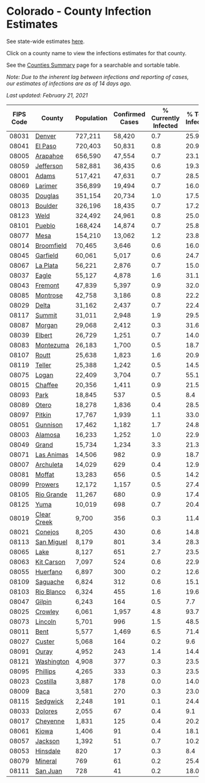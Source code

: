 # Colorado - County Infection Estimates

See state-wide estimates [here](/infections/us-co).

Click on a county name to view the infections estimates for that county.

See the [Counties Summary](/infections/summary-counties) page for a searchable and sortable table.

*Note: Due to the inherent lag between infections and reporting of cases, our estimates of infections are as of 14 days ago.*

*Last updated: February 21, 2021*

|   FIPS Code |                     County |   Population |   Confirmed Cases |   % Currently Infected |   % Total Infected |
|-------------|----------------------------|--------------|-------------------|------------------------|--------------------|
|       08031 |           [Denver](denver) |      727,211 |            58,420 |                    0.7 |               25.9 |
|       08041 |         [El Paso](el-paso) |      720,403 |            50,831 |                    0.8 |               20.9 |
|       08005 |       [Arapahoe](arapahoe) |      656,590 |            47,554 |                    0.7 |               23.1 |
|       08059 |     [Jefferson](jefferson) |      582,881 |            36,435 |                    0.6 |               19.3 |
|       08001 |             [Adams](adams) |      517,421 |            47,631 |                    0.7 |               28.5 |
|       08069 |         [Larimer](larimer) |      356,899 |            19,494 |                    0.7 |               16.0 |
|       08035 |         [Douglas](douglas) |      351,154 |            20,734 |                    1.0 |               17.5 |
|       08013 |         [Boulder](boulder) |      326,196 |            18,435 |                    0.7 |               17.2 |
|       08123 |               [Weld](weld) |      324,492 |            24,961 |                    0.8 |               25.0 |
|       08101 |           [Pueblo](pueblo) |      168,424 |            14,874 |                    0.7 |               25.8 |
|       08077 |               [Mesa](mesa) |      154,210 |            13,062 |                    1.2 |               23.8 |
|       08014 |   [Broomfield](broomfield) |       70,465 |             3,646 |                    0.6 |               16.0 |
|       08045 |       [Garfield](garfield) |       60,061 |             5,017 |                    0.6 |               24.7 |
|       08067 |       [La Plata](la-plata) |       56,221 |             2,876 |                    0.7 |               15.0 |
|       08037 |             [Eagle](eagle) |       55,127 |             4,878 |                    1.6 |               31.1 |
|       08043 |         [Fremont](fremont) |       47,839 |             5,397 |                    0.9 |               32.0 |
|       08085 |       [Montrose](montrose) |       42,758 |             3,186 |                    0.8 |               22.2 |
|       08029 |             [Delta](delta) |       31,162 |             2,437 |                    0.7 |               22.4 |
|       08117 |           [Summit](summit) |       31,011 |             2,948 |                    1.9 |               29.5 |
|       08087 |           [Morgan](morgan) |       29,068 |             2,412 |                    0.3 |               31.6 |
|       08039 |           [Elbert](elbert) |       26,729 |             1,251 |                    0.7 |               14.0 |
|       08083 |     [Montezuma](montezuma) |       26,183 |             1,700 |                    0.5 |               18.7 |
|       08107 |             [Routt](routt) |       25,638 |             1,823 |                    1.6 |               20.9 |
|       08119 |           [Teller](teller) |       25,388 |             1,242 |                    0.5 |               14.5 |
|       08075 |             [Logan](logan) |       22,409 |             3,704 |                    0.7 |               55.1 |
|       08015 |         [Chaffee](chaffee) |       20,356 |             1,411 |                    0.9 |               21.5 |
|       08093 |               [Park](park) |       18,845 |               537 |                    0.5 |                8.4 |
|       08089 |             [Otero](otero) |       18,278 |             1,836 |                    0.4 |               28.5 |
|       08097 |           [Pitkin](pitkin) |       17,767 |             1,939 |                    1.1 |               33.0 |
|       08051 |       [Gunnison](gunnison) |       17,462 |             1,182 |                    1.7 |               24.8 |
|       08003 |         [Alamosa](alamosa) |       16,233 |             1,252 |                    1.0 |               22.9 |
|       08049 |             [Grand](grand) |       15,734 |             1,234 |                    3.3 |               21.3 |
|       08071 |   [Las Animas](las-animas) |       14,506 |               982 |                    0.9 |               18.7 |
|       08007 |     [Archuleta](archuleta) |       14,029 |               629 |                    0.4 |               12.9 |
|       08081 |           [Moffat](moffat) |       13,283 |               656 |                    0.5 |               14.2 |
|       08099 |         [Prowers](prowers) |       12,172 |             1,157 |                    0.5 |               27.4 |
|       08105 |   [Rio Grande](rio-grande) |       11,267 |               680 |                    0.9 |               17.4 |
|       08125 |               [Yuma](yuma) |       10,019 |               698 |                    0.7 |               20.4 |
|       08019 | [Clear Creek](clear-creek) |        9,700 |               356 |                    0.3 |               11.4 |
|       08021 |         [Conejos](conejos) |        8,205 |               430 |                    0.6 |               14.8 |
|       08113 |   [San Miguel](san-miguel) |        8,179 |               801 |                    3.4 |               28.3 |
|       08065 |               [Lake](lake) |        8,127 |               651 |                    2.7 |               23.5 |
|       08063 |   [Kit Carson](kit-carson) |        7,097 |               524 |                    0.6 |               22.9 |
|       08055 |       [Huerfano](huerfano) |        6,897 |               300 |                    0.2 |               12.6 |
|       08109 |       [Saguache](saguache) |        6,824 |               312 |                    0.6 |               15.1 |
|       08103 |   [Rio Blanco](rio-blanco) |        6,324 |               455 |                    1.6 |               19.6 |
|       08047 |           [Gilpin](gilpin) |        6,243 |               164 |                    0.5 |                7.7 |
|       08025 |         [Crowley](crowley) |        6,061 |             1,957 |                    4.8 |               93.7 |
|       08073 |         [Lincoln](lincoln) |        5,701 |               996 |                    1.5 |               48.5 |
|       08011 |               [Bent](bent) |        5,577 |             1,469 |                    6.5 |               71.4 |
|       08027 |           [Custer](custer) |        5,068 |               164 |                    0.2 |                9.6 |
|       08091 |             [Ouray](ouray) |        4,952 |               243 |                    1.4 |               14.4 |
|       08121 |   [Washington](washington) |        4,908 |               377 |                    0.3 |               23.5 |
|       08095 |       [Phillips](phillips) |        4,265 |               333 |                    0.3 |               23.5 |
|       08023 |       [Costilla](costilla) |        3,887 |               178 |                    0.0 |               14.0 |
|       08009 |               [Baca](baca) |        3,581 |               270 |                    0.3 |               23.0 |
|       08115 |       [Sedgwick](sedgwick) |        2,248 |               191 |                    0.1 |               24.4 |
|       08033 |         [Dolores](dolores) |        2,055 |                67 |                    0.4 |                9.1 |
|       08017 |       [Cheyenne](cheyenne) |        1,831 |               125 |                    0.4 |               20.2 |
|       08061 |             [Kiowa](kiowa) |        1,406 |                91 |                    0.4 |               18.1 |
|       08057 |         [Jackson](jackson) |        1,392 |                51 |                    0.7 |               10.2 |
|       08053 |       [Hinsdale](hinsdale) |          820 |                17 |                    0.3 |                8.4 |
|       08079 |         [Mineral](mineral) |          769 |                61 |                    0.2 |               25.4 |
|       08111 |       [San Juan](san-juan) |          728 |                41 |                    0.2 |               18.0 |